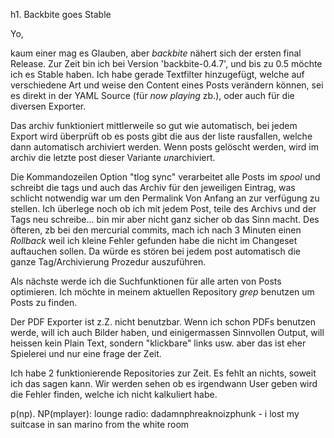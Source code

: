 h1. Backbite goes Stable

Yo,

kaum einer mag es Glauben, aber *backbite* nähert sich der ersten
final Release. Zur Zeit bin ich bei Version 'backbite-0.4.7', und bis
zu 0.5 möchte ich es Stable haben. Ich habe gerade Textfilter
hinzugefügt, welche auf verschiedene Art und weise den Content eines
Posts verändern können, sei es direkt in der YAML Source (für _now
playing_ zb.), oder auch für die diversen Exporter.

Das archiv funktioniert mittlerweile so gut wie automatisch, bei jedem
Export wird überprüft ob es posts gibt die aus der liste rausfallen,
welche dann automatisch archiviert werden. Wenn posts gelöscht werden,
wird im archiv die letzte post dieser Variante *un*archiviert.

Die Kommandozeilen Option "tlog sync" verarbeitet alle Posts im
_spool_ und schreibt die tags und auch das Archiv für den jeweiligen
Eintrag, was schlicht notwendig war um den Permalink Von Anfang an zur
verfügung zu stellen. Ich überlege noch ob ich mit jedem Post, teile
des Archivs und der Tags neu schreibe... bin mir aber nicht ganz
sicher ob das Sinn macht. Des öfteren, zb bei den mercurial commits,
mach ich nach 3 Minuten einen *Rollback* weil ich kleine Fehler
gefunden habe die nicht im Changeset auftauchen sollen. Da würde es
stören bei jedem post automatisch die ganze Tag/Archivierung Prozedur
auszuführen.

Als nächste werde ich die Suchfunktionen für alle arten von Posts
optimieren. Ich möchte in meinem aktuellen Repository *grep* benutzen
um Posts zu finden.

Der PDF Exporter ist z.Z. nicht benutzbar. Wenn ich schon PDFs benutzen
werde, will ich auch Bilder haben, und einigermassen Sinnvollen
Output, will heissen kein Plain Text, sondern "klickbare" links usw.
aber das ist eher Spielerei und nur eine frage der Zeit.

Ich habe 2 funktionierende Repositories zur Zeit. Es fehlt an nichts,
soweit ich das sagen kann. Wir werden sehen ob es irgendwann User
geben wird die Fehler finden, welche ich nicht kalkuliert habe.

p(np). NP(mplayer): lounge radio: dadamnphreaknoizphunk - i lost my suitcase in san marino from the white room